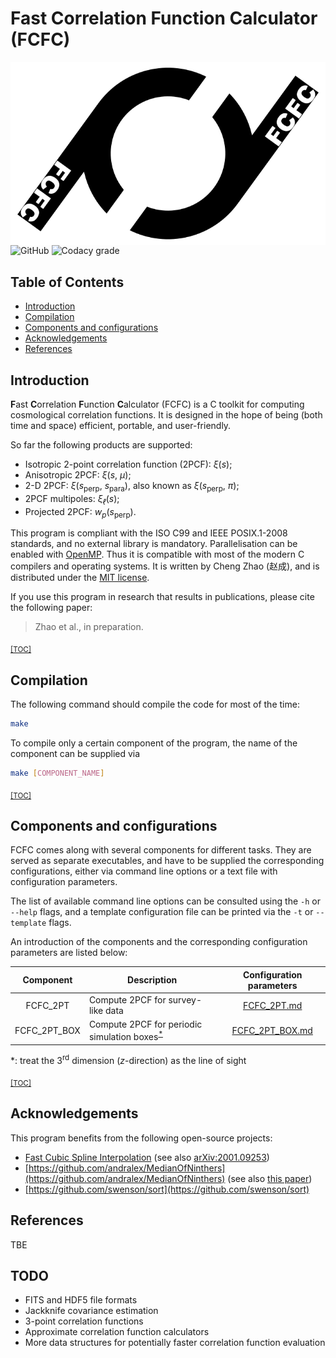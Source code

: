 # Fast Correlation Function Calculator (FCFC)

<img src="doc/logo/FCFC_logo.svg" align="right" />

![GitHub](https://img.shields.io/github/license/cheng-zhao/FCFC.svg)
![Codacy grade](https://img.shields.io/codacy/grade/4a85732bb6264027aefac7f002550cdd.svg)

## Table of Contents

-   [Introduction](#introduction)
-   [Compilation](#compilation)
-   [Components and configurations](#components-and-configurations)
-   [Acknowledgements](#acknowledgements)
-   [References](#references)

## Introduction

**F**ast **C**orrelation **F**unction **C**alculator (FCFC) is a C toolkit for computing cosmological correlation functions. It is designed in the hope of being (both time and space) efficient, portable, and user-friendly.

So far the following products are supported:
-   Isotropic 2-point correlation function (2PCF): *&xi;*(*s*);
-   Anisotropic 2PCF: *&xi;*(*s*, *&mu;*);
-   2-D 2PCF: *&xi;*(*s*<sub>perp</sub>, *s*<sub>para</sub>), also known as *&xi;*(*s*<sub>perp</sub>, *&pi;*);
-   2PCF multipoles: *&xi;*<sub>*&ell;*</sub>(*s*);
-   Projected 2PCF: *w*<sub>*p*</sub>(*s*<sub>perp</sub>).

This program is compliant with the ISO C99 and IEEE POSIX.1-2008 standards, and no external library is mandatory. Parallelisation can be enabled with [OpenMP](https://www.openmp.org). Thus it is compatible with most of the modern C compilers and operating systems. It is written by Cheng Zhao (&#36213;&#25104;), and is distributed under the [MIT license](LICENSE.txt).

If you use this program in research that results in publications, please cite the following paper:

> Zhao et al., in preparation.

<sub>[\[TOC\]](#table-of-contents)</sub>

## Compilation

The following command should compile the code for most of the time:

```bash
make
```

To compile only a certain component of the program, the name of the component can be supplied via

```bash
make [COMPONENT_NAME]
```

<sub>[\[TOC\]](#table-of-contents)</sub>

## Components and configurations

FCFC comes along with several components for different tasks. They are served as separate executables, and have to be supplied the corresponding configurations, either via command line options or a text file with configuration parameters.

The list of available command line options can be consulted using the `-h` or `--help` flags, and a template configuration file can be printed via the `-t` or `--template` flags.

An introduction of the components and the corresponding configuration parameters are listed below:

| Component    | Description                                                     | Configuration parameters               |
|:------------:|-----------------------------------------------------------------|:--------------------------------------:|
| FCFC_2PT     | Compute 2PCF for survey-like data                               | [FCFC_2PT.md](doc/FCFC_2PT.md)         |
| FCFC_2PT_BOX | Compute 2PCF for periodic simulation boxes<sup>[*](#tab1)</sup> | [FCFC_2PT_BOX.md](doc/FCFC_2PT_BOX.md) |

<span id="tab1">*: treat the 3<sup>rd</sup> dimension (*z*-direction) as the line of sight</span>

<sub>[\[TOC\]](#table-of-contents)</sub>

## Acknowledgements

This program benefits from the following open-source projects:
-   [Fast Cubic Spline Interpolation](https://doi.org/10.5281/zenodo.3611922) (see also [arXiv:2001.09253](https://arxiv.org/abs/2001.09253))
-   [https://github.com/andralex/MedianOfNinthers](https://github.com/andralex/MedianOfNinthers) (see also [this paper](http://dx.doi.org/10.4230/LIPIcs.SEA.2017.24))
-   [https://github.com/swenson/sort](https://github.com/swenson/sort)

## References

TBE

## TODO

-   FITS and HDF5 file formats
-   Jackknife covariance estimation
-   3-point correlation functions
-   Approximate correlation function calculators
-   More data structures for potentially faster correlation function evaluation
